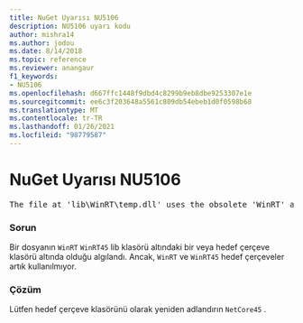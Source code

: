 ```yaml
---
title: NuGet Uyarısı NU5106
description: NU5106 uyarı kodu
author: mishra14
ms.author: jodou
ms.date: 8/14/2018
ms.topic: reference
ms.reviewer: anangaur
f1_keywords:
- NU5106
ms.openlocfilehash: d667ffc1448f9dbd4c8299b9eb8dbe9253307e1e
ms.sourcegitcommit: ee6c3f203648a5561c809db54ebeb1d0f0598b68
ms.translationtype: MT
ms.contentlocale: tr-TR
ms.lasthandoff: 01/26/2021
ms.locfileid: "98779587"
---
```

# <a name="nuget-warning-nu5106"></a>NuGet Uyarısı NU5106
<pre>The file at 'lib\WinRT\temp.dll' uses the obsolete 'WinRT' as the framework folder. Replace 'WinRT' or 'WinRT45' with 'NetCore45'.</pre>

### <a name="issue"></a>Sorun

Bir dosyanın `WinRT` `WinRT45` lib klasörü altındaki bir veya hedef çerçeve klasörü altında olduğu algılandı. Ancak, `WinRT` ve `WinRT45` hedef çerçeveler artık kullanılmıyor.


### <a name="solution"></a>Çözüm

Lütfen hedef çerçeve klasörünü olarak yeniden adlandırın `NetCore45` .

